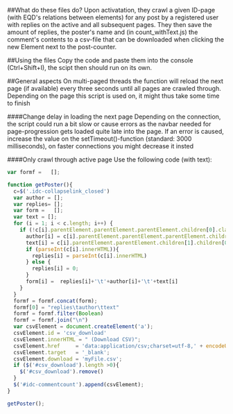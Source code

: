 ##What do these files do?
Upon activatation, they crawl a given ID-page (with EQD's relations between elements) for any post by a registered user with replies on the active and all subsequent pages. They then save the amount of replies, the poster's name and (in count_withText.js) the comment's contents to a csv-file that can be downloaded when clicking the new Element next to the post-counter.

##Using the files
Copy the code and paste them into the console (Ctrl+Shift+I), the scipt then should run on its own.

##General aspects
On multi-paged threads the function will reload the next page (if available) every three seconds until all pages are crawled through.
Depending on the page this script is used on, it might thus take some time to finish

####Change delay in loading the next page
Depending on the connection, the script could run a bit slow or cause errors as the navbar needed for page-progression gets loaded quite late into the page. 
If an error is caused, increase the value on the setTimeout()-function (standard: 3000 milliseconds), on faster connections you might decrease it insted

####Only crawl through active page
Use the following code (with text):
```Javascript
var formf =   [];

function getPoster(){
  c=$('.idc-collapselink_closed')
  var author = [];
  var replies= [];
  var form =   [];
  var text = [];
  for (i = 1; i < c.length; i++) { 
    if (!c[i].parentElement.parentElement.parentElement.children[0].classList.contains ('idc-twitter') && !c[i].parentElement.parentElement.parentElement.children[0].classList.contains ('idc-anonymous')) {
      author[i] = c[i].parentElement.parentElement.parentElement.children[0].children[0].children[0].children[3].children[0].innerHTML;
      text[i] = c[i].parentElement.parentElement.children[1].children[0].innerHTML
      if (parseInt(c[i].innerHTML)){
        replies[i] = parseInt(c[i].innerHTML)
      } else {
        replies[i] = 0;
      } 
      form[i] =  replies[i]+'\t'+author[i]+'\t'+text[i]
    }
  } 
  formf = formf.concat(form);
  formf[0] = "replies\tauthor\ttext"
  formf = formf.filter(Boolean)
  formf = formf.join("\n")
  var csvElement = document.createElement('a');
  csvElement.id = 'csv_download'
  csvElement.innerHTML = " (Download CSV)";
  csvElement.href     = 'data:application/csv;charset=utf-8,' + encodeURIComponent(formf);
  csvElement.target   = '_blank';
  csvElement.download = 'myFile.csv';
  if ($('#csv_download').length >0){
    $('#csv_download').remove()
  }
  $('#idc-commentcount').append(csvElement);
}

getPoster();
```
